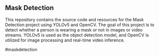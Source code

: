 <h2>Mask Detection</h2>
<p>This repository contains the source code and resources for the Mask Detection project using YOLOv5 and OpenCV. The goal of this project is to detect whether a person is wearing a mask or not in images or video streams. YOLOv5 is used as the object detection model, and OpenCV is utilized for image processing and real-time video inference.</p>
 #maskdetection
